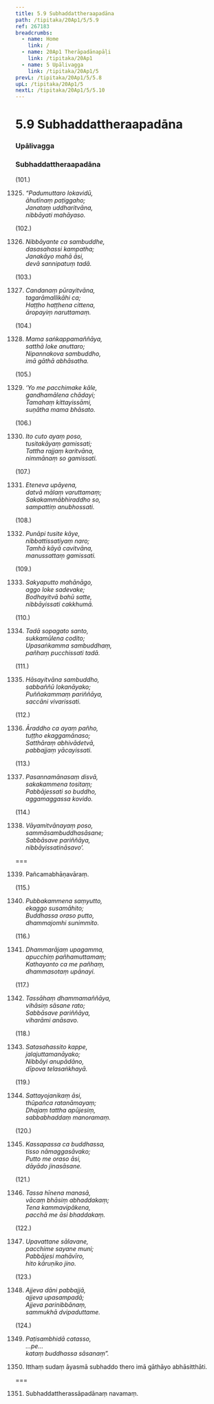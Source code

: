 ```yaml
---
title: 5.9 Subhaddattheraapadāna
path: /tipitaka/20Ap1/5/5.9
ref: 267183
breadcrumbs:
  - name: Home
    link: /
  - name: 20Ap1 Therāpadānapāḷi
    link: /tipitaka/20Ap1
  - name: 5 Upālivagga
    link: /tipitaka/20Ap1/5
prevL: /tipitaka/20Ap1/5/5.8
upL: /tipitaka/20Ap1/5
nextL: /tipitaka/20Ap1/5/5.10
---
```


# 5.9 Subhaddattheraapadāna

### Upālivagga

### Subhaddattheraapadāna

(101.)

1325. _“Padumuttaro lokavidū,_  
_āhutīnaṃ paṭiggaho;_  
_Janataṃ uddharitvāna,_  
_nibbāyati mahāyaso._  


(102.)

1326. _Nibbāyante ca sambuddhe,_  
_dasasahassi kampatha;_  
_Janakāyo mahā āsi,_  
_devā sannipatuṃ tadā._  


(103.)

1327. _Candanaṃ pūrayitvāna,_  
_tagarāmallikāhi ca;_  
_Haṭṭho haṭṭhena cittena,_  
_āropayiṃ naruttamaṃ._  


(104.)

1328. _Mama saṅkappamaññāya,_  
_satthā loke anuttaro;_  
_Nipannakova sambuddho,_  
_imā gāthā abhāsatha._  


(105.)

1329. _‘Yo me pacchimake kāle,_  
_gandhamālena chādayi;_  
_Tamahaṃ kittayissāmi,_  
_suṇātha mama bhāsato._  


(106.)

1330. _Ito cuto ayaṃ poso,_  
_tusitakāyaṃ gamissati;_  
_Tattha rajjaṃ karitvāna,_  
_nimmānaṃ so gamissati._  


(107.)

1331. _Eteneva upāyena,_  
_datvā mālaṃ varuttamaṃ;_  
_Sakakammābhiraddho so,_  
_sampattiṃ anubhossati._  


(108.)

1332. _Punāpi tusite kāye,_  
_nibbattissatiyaṃ naro;_  
_Tamhā kāyā cavitvāna,_  
_manussattaṃ gamissati._  


(109.)

1333. _Sakyaputto mahānāgo,_  
_aggo loke sadevake;_  
_Bodhayitvā bahū satte,_  
_nibbāyissati cakkhumā._  


(110.)

1334. _Tadā sopagato santo,_  
_sukkamūlena codito;_  
_Upasaṅkamma sambuddhaṃ,_  
_pañhaṃ pucchissati tadā._  


(111.)

1335. _Hāsayitvāna sambuddho,_  
_sabbaññū lokanāyako;_  
_Puññakammaṃ pariññāya,_  
_saccāni vivarissati._  


(112.)

1336. _Āraddho ca ayaṃ pañho,_  
_tuṭṭho ekaggamānaso;_  
_Satthāraṃ abhivādetvā,_  
_pabbajjaṃ yācayissati._  


(113.)

1337. _Pasannamānasaṃ disvā,_  
_sakakammena tositaṃ;_  
_Pabbājessati so buddho,_  
_aggamaggassa kovido._  


(114.)

1338. _Vāyamitvānayaṃ poso,_  
_sammāsambuddhasāsane;_  
_Sabbāsave pariññāya,_  
_nibbāyissatināsavo’._  


===

1339. Pañcamabhāṇavāraṃ.



(115.)

1340. _Pubbakammena saṃyutto,_  
_ekaggo susamāhito;_  
_Buddhassa oraso putto,_  
_dhammajomhi sunimmito._  


(116.)

1341. _Dhammarājaṃ upagamma,_  
_apucchiṃ pañhamuttamaṃ;_  
_Kathayanto ca me pañhaṃ,_  
_dhammasotaṃ upānayi._  


(117.)

1342. _Tassāhaṃ dhammamaññāya,_  
_vihāsiṃ sāsane rato;_  
_Sabbāsave pariññāya,_  
_viharāmi anāsavo._  


(118.)

1343. _Satasahassito kappe,_  
_jalajuttamanāyako;_  
_Nibbāyi anupādāno,_  
_dīpova telasaṅkhayā._  


(119.)

1344. _Sattayojanikaṃ āsi,_  
_thūpañca ratanāmayaṃ;_  
_Dhajaṃ tattha apūjesiṃ,_  
_sabbabhaddaṃ manoramaṃ._  


(120.)

1345. _Kassapassa ca buddhassa,_  
_tisso nāmaggasāvako;_  
_Putto me oraso āsi,_  
_dāyādo jinasāsane._  


(121.)

1346. _Tassa hīnena manasā,_  
_vācaṃ bhāsiṃ abhaddakaṃ;_  
_Tena kammavipākena,_  
_pacchā me āsi bhaddakaṃ._  


(122.)

1347. _Upavattane sālavane,_  
_pacchime sayane muni;_  
_Pabbājesi mahāvīro,_  
_hito kāruṇiko jino._  


(123.)

1348. _Ajjeva dāni pabbajjā,_  
_ajjeva upasampadā;_  
_Ajjeva parinibbānaṃ,_  
_sammukhā dvipaduttame._  


(124.)

1349. _Paṭisambhidā catasso,_  
_…pe…_  
_kataṃ buddhassa sāsanaṃ”._  


1350. Itthaṃ sudaṃ āyasmā subhaddo thero imā gāthāyo abhāsitthāti.

===

1351. Subhaddattherassāpadānaṃ navamaṃ.




